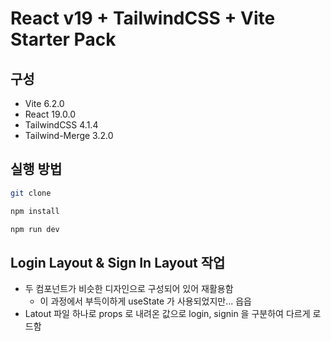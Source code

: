# React v19 + TailwindCSS + Vite Starter Pack

## 구성

- Vite 6.2.0
- React 19.0.0
- TailwindCSS 4.1.4
- Tailwind-Merge 3.2.0

## 실행 방법

```bash
git clone

npm install

npm run dev
```

## Login Layout & Sign In Layout 작업

- 두 컴포넌트가 비슷한 디자인으로 구성되어 있어 재활용함
  - 이 과정에서 부득이하게 useState 가 사용되었지만... 읍읍
- Latout 파일 하나로 props 로 내려온 값으로 login, signin 을 구분하여 다르게 로드함

